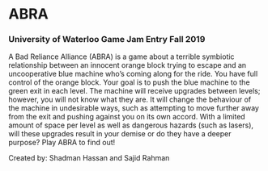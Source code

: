 # ABRA
### University of Waterloo Game Jam Entry Fall 2019

A Bad Reliance Alliance (ABRA) is a game about a terrible symbiotic relationship between an innocent orange block trying to escape and an
uncooperative blue machine who’s coming along for the ride. You have full control of the orange block. Your goal is to push the blue
machine to the green exit in each level. The machine will receive upgrades between levels; however, you will not know what they are.
It will change the behaviour of the machine in undesirable ways, such as attempting to move further away from the exit and pushing
against you on its own accord. With a limited amount of space per level as well as dangerous hazards (such as lasers), will these
upgrades result in your demise or do they have a deeper purpose? Play ABRA to find out!

Created by: Shadman Hassan and Sajid Rahman
